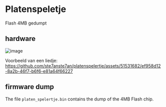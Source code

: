 # Platenspeletje
Flash 4MB gedumpt

## hardware
![image](https://github.com/ste7anste7an/platenspelertje/assets/51531682/ac5e660f-3016-4778-827a-237fa2d4dbb6)


Voorbeeld van een liedje:
https://github.com/ste7anste7an/platenspelertje/assets/51531682/ef958d12-8a2b-46f7-b6f6-e81a64f66227

## firmware dump
The file `platen_spelertje.bin` contains the dump of the 4MB Flash chip.
